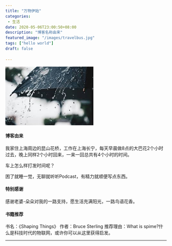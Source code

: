 ```yaml
---
title: "万物伊始"
categories: 
 - 生活
date: 2020-05-06T23:00:50+08:00
description: "博客名称由来"
featured_image: "/images/travelbus.jpg"
tags: ["hello world"]
draft: false

---
```


![rain777](../../static/typoraback/rain777.jpg)

#### 博客由来

我家住上海周边的昆山花桥，工作在上海长宁，每天早晨做8点的大巴花2个小时过去，晚上同样2个小时回来，一来一回总共有4个小时的时间。

车上怎么样打发时间呢？

困了就睡一觉，无聊就听听Podcast，有精力就顺便写点东西。
<!--more-->

#### 特别感谢
感谢老婆-朵朵对我的一路支持，愿生活充满阳光，一路鸟语花香。

#### 书籍推荐
书名：《Shaping Things》 作者：Bruce Sterling
推荐理由：What is spime?什么是科技时代的物联网，或许你可以从这里获得启发。

---
